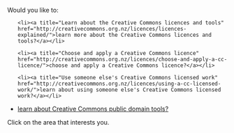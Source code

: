<html><body><p>Would you like to:

</p><ul>

	<li><a title="Learn about the Creative Commons licences and tools" href="http://creativecommons.org.nz/licences/licences-explained/">learn more about the Creative Commons licences and tools?</a></li>

	<li><a title="Choose and apply a Creative Commons licence" href="http://creativecommons.org.nz/licences/choose-and-apply-a-cc-licence/">choose and apply a Creative Commons licence?</a></li>

	<li><a title="Use someone else's Creative Commons licensed work" href="http://creativecommons.org.nz/licences/using-a-cc-licensed-work/">learn about using someone else's Creative Commons licensed work?</a></li>

<li><a title="Learn about Creative Commons' public domain tools" href="http://creativecommons.org.nz/licences/public-domain-tools/">learn about Creative Commons public domain tools?</a></li>

</ul>

Click on the area that interests you.</body></html>